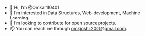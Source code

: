 - 👋 Hi, I’m @Omkar110401
- 👀 I’m interested in Data Structures, Web-development, Machine Learning.
- 💞️ I’m looking to contribute for open source projects.
- 📫 You can reach me through omkjoshi.2001@gmail.com.

<!---
Omkar110401/Omkar110401 is a ✨ special ✨ repository because its `README.md` (this file) appears on your GitHub profile.
You can click the Preview link to take a look at your changes.
--->
